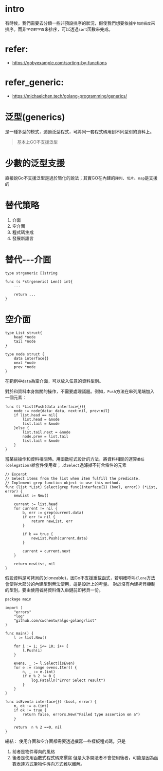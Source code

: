 # intro
有時候，我們需要去分類一些非預設排序的狀況，假使我們想要依據`字句的長度`來排序。而非`字句的字首`來排序，可以透過`sort`函數來完成。

# refer:
- https://gobyexample.com/sorting-by-functions

# refer_generic:
- https://michaelchen.tech/golang-programming/generics/

# 泛型(generics)
是一種多型的模式，透過泛型程式，可將同一套程式碼用到不同型別的資料上。
> 基本上GO不支援泛型

# 少數的泛型支援
直接說Go不支援泛型是過於簡化的說法；其實GO在內建的`陣列`、`切片`、`map`是支援的


# 替代策略
1. 介面
2. 空介面
3. 程式碼生成
4. 發展新語言

# 替代---介面
```golang
type strgeneric []string

func (s *strgeneric) Len() int{
    ...
    
    return ...
}
```

# 空介面
```golang
type List struct{
    head *node
    tail *node
}

type node struct {
    data interface{}
    next *node
    prev *node
}
```
在範例中`data`為空介面，可以放入任意的資料型別。

對於和資料本身無關的操作，不需要處理議題。例如，`Push`方法在串列尾端加入一個元素：
```golang
func (l *List)Push(data interface{}){
    node := node{data: data, next:nil, prev:nil}
    if list.head == nil{
        list.head = &node
        list.tail = &node
    }else {
        list.tail.next = &node
        node.prev = list.tail
        list.tail = &node
    }
}
```

當某些操作和資料相關時。用函數程式設計的方法，將資料相關的運算`委任(delegation)`給套件使用者；
以`Select`過濾掉不符合條件的元素
```golang
// Excerpt
// Select items from the list when item fulfill the predicate.
// Implement grep function object to use this method.
func (list *List) Select(grep func(interface{}) (bool, error)) (*List, error) {
    newList := New()
 
    current := list.head
    for current != nil {
        b, err := grep(current.data)
        if err != nil {
            return newList, err
        }
 
        if b == true {
            newList.Push(current.data)
        }
 
        current = current.next
    }
 
    return newList, nil
}
```
假設資料是可拷貝的(cloneable)，因Go不支援重載函式，若明確呼叫`Clone`方法會使得大部分的內建型別無法使用，這是設計上的考量。
對於沒有內建拷貝機制的型別，要由使用者將資料傳入串鏈前即拷貝一份。

```golang main.go
package main

import (
    "errors"
    "log"
    "github.com/cwchentw/algo-golang/list"
)

func main() {
    l := list.New()

    for i := 1; i<= 10; i++ {
        l.Push(i)
    }

    evens, _ := l.Select(isEven)
    for e := range evens.Iter() {
        n, _ := e.(int)
        if n % 2 != 0 {
            log.Fatalln("Error Select result")
        }
    }
}

func isEven(a interface{}) (bool, error) {
    n, ok := a.(int)
    if ok != true {
        return false, errors.New("Failed type assertion on a")
    }

    return  n % 2 ==0, nil
}
```

總結：
使用介面和空介面都需要透過撰寫一些樣板程式碼，只是
1. 前者是物件導向的風格
2. 後者是使用函數式程式碼來撰寫
但是大多開法者不會使用後者，可能是因為函數表達方式筆物件導向方式難以離解。